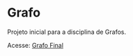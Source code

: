 # Grafo
Projeto inicial para a disciplina de Grafos. <p>

Acesse:
[Grafo Final](https://github.com/EmanuelleViana/GrafoFinal)
